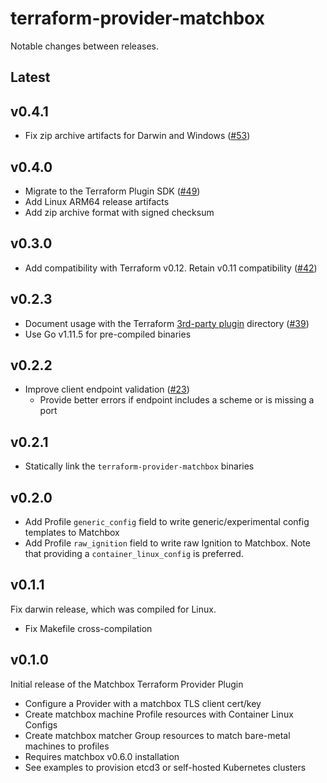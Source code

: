# terraform-provider-matchbox

Notable changes between releases.

## Latest

## v0.4.1

* Fix zip archive artifacts for Darwin and Windows ([#53](https://github.com/poseidon/terraform-provider-matchbox/pull/53))

## v0.4.0

* Migrate to the Terraform Plugin SDK ([#49](https://github.com/poseidon/terraform-provider-matchbox/pull/49))
* Add Linux ARM64 release artifacts
* Add zip archive format with signed checksum

## v0.3.0

* Add compatibility with Terraform v0.12. Retain v0.11 compatibility ([#42](https://github.com/poseidon/terraform-provider-matchbox/pull/42))

## v0.2.3

* Document usage with the Terraform [3rd-party plugin](https://www.terraform.io/docs/configuration/providers.html#third-party-plugins) directory ([#39](https://github.com/poseidon/terraform-provider-matchbox/pull/39))
* Use Go v1.11.5 for pre-compiled binaries

## v0.2.2

* Improve client endpoint validation ([#23](https://github.com/poseidon/terraform-provider-matchbox/pull/23))
  * Provide better errors if endpoint includes a scheme or is missing a port

## v0.2.1

* Statically link the `terraform-provider-matchbox` binaries

## v0.2.0

* Add Profile `generic_config` field to write generic/experimental config templates to Matchbox
* Add Profile `raw_ignition` field to write raw Ignition to Matchbox. Note that providing a `container_linux_config` is preferred.

## v0.1.1

Fix darwin release, which was compiled for Linux.

* Fix Makefile cross-compilation

## v0.1.0

Initial release of the Matchbox Terraform Provider Plugin

* Configure a Provider with a matchbox TLS client cert/key
* Create matchbox machine Profile resources with Container Linux Configs
* Create matchbox matcher Group resources to match bare-metal machines to profiles
* Requires matchbox v0.6.0 installation
* See examples to provision etcd3 or self-hosted Kubernetes clusters
